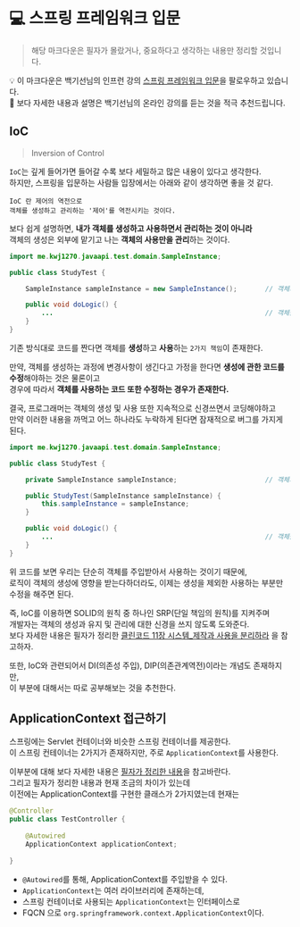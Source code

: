 # 💻 스프링 프레임워크 입문  
> 해당 마크다운은 필자가 몰랐거나, 중요하다고 생각하는 내용만 정리할 것입니다.   
   
💡 이 마크다운은 백기선님의 인프런 강의 [스프링 프레임워크 입문](https://www.inflearn.com/course/spring/dashboard)을 팔로우하고 있습니다.   
🔌 보다 자세한 내용과 설명은 백기선님의 온라인 강의를 듣는 것을 적극 추천드립니다.         
    
## IoC
> Inversion of Control   
          
`IoC`는 깊게 들어가면 들어갈 수록 보다 세밀하고 많은 내용이 있다고 생각한다.                
하지만, 스프링을 입문하는 사람들 입장에서는 아래와 같이 생각하면 좋을 것 같다.         
       
```
IoC 란 제어의 역전으로   
객체를 생성하고 관리하는 '제어'를 역전시키는 것이다.   
```  
보다 쉽게 설명하면, **내가 객체를 생성하고 사용하면서 관리하는 것이 아니라**      
객체의 생성은 외부에 맡기고 나는 **객체의 사용만을 관리**하는 것이다.     

```java
import me.kwj1270.javaapi.test.domain.SampleInstance;

public class StudyTest {

    SampleInstance sampleInstance = new SampleInstance();       // 객체의 생성 방법이 바뀌면 코드 수정해야함

    public void doLogic() {
        ...                                                     // 객체를 사용하는 코드 또한 영향을 받을 가능성이 있다.    
    }
}
```
기존 방식대로 코드를 짠다면 객체를 **생성**하고 **사용**하는 `2가지 책임`이 존재한다.      

만약, 객체를 생성하는 과정에 변경사항이 생긴다고 가정을 한다면 
**생성에 관한 코드를 수정**해야하는 것은 물론이고       
경우에 따라서 **객체를 사용하는 코드 또한 수정하는 경우가 존재한다.**       
             
결국, 프로그래머는 객체의 생성 및 사용 또한 지속적으로 신경쓰면서 코딩해야하고                 
만약 이러한 내용을 까먹고 어느 하나라도 누락하게 된다면 잠재적으로 버그를 가지게 된다.     

```java
import me.kwj1270.javaapi.test.domain.SampleInstance;

public class StudyTest {

    private SampleInstance sampleInstance;                      // 객체의 생성 방법이 바뀌어도 영향이 없다.

    public StudyTest(SampleInstance sampleInstance) {
        this.sampleInstance = sampleInstance;
    }

    public void doLogic() {
        ...                                                     // 객체를 사용하는 코드는 영향을 받을 가능성이 있다.
    }
}

```
위 코드를 보면 우리는 단순히 객체를 주입받아서 사용하는 것이기 때문에,            
로직이 객체의 생성에 영향을 받는다하더라도, 이제는 생성을 제외한 사용하는 부분만 수정을 해주면 된다.          

즉, IoC를 이용하면 SOLID의 원칙 중 하나인 SRP(단일 책임의 원칙)를 지켜주며       
개발자는 객체의 생성과 유지 및 관리에 대한 신경을 쓰지 않도록 도와준다.       
보다 자세한 내용은 필자가 정리한 [클린코드 11장 시스템_제작과 사용을 분리하라](https://github.com/kwj1270/TIL_CleanCode/blob/master/11%20%EC%8B%9C%EC%8A%A4%ED%85%9C.md#%EC%A0%9C%EC%9E%91%EA%B3%BC-%EC%82%AC%EC%9A%A9%EC%9D%84-%EB%B6%84%EB%A6%AC%ED%95%98%EB%9D%BC)
을 참고하자. 
       
또한, IoC와 관련되어서 DI(의존성 주입), DIP(의존관계역전)이라는 개념도 존재하지만,    
이 부분에 대해서는 따로 공부해보는 것을 추천한다.      
    
## ApplicationContext 접근하기  
스프링에는 Servlet 컨테이너와 비슷한 스프링 컨테이너를 제공한다.     
이 스프링 컨테이너는 2가지가 존재하지만, 주로 `ApplicationContext`를 사용한다.     

이부분에 대해 보다 자세한 내용은 [필자가 정리한 내용](https://github.com/kwj1270/TIL_SPRING_QUICK_START/blob/master/03%20%EC%8A%A4%ED%94%84%EB%A7%81%20%EC%BB%A8%ED%85%8C%EC%9D%B4%EB%84%88%20%EB%B0%8F%20%EC%84%A4%EC%A0%95%20%ED%8C%8C%EC%9D%BC.md#12-%EC%8A%A4%ED%94%84%EB%A7%81-%EC%BB%A8%ED%85%8C%EC%9D%B4%EB%84%88-%EC%A2%85%EB%A5%98)을 참고바란다.    
그리고 필자가 정리한 내용과 현재 조금의 차이가 있는데    
이전에는 ApplicationContext를 구현한 클래스가 2가지였는데 현재는 



```java
@Controller
public class TestController {
    
    @Autowired
    ApplicationContext applicationContext;
    
}
```
* `@Autowired`를 통해, ApplicationContext를 주입받을 수 있다.  
* `ApplicationContext`는 여러 라이브러리에 존재하는데,      
* 스프링 컨테이너로 사용되는 `ApplicationContext`는 인터페이스로      
* FQCN 으로 `org.springframework.context.ApplicationContext`이다.   

## 

